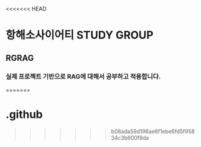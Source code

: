 <<<<<<< HEAD
# 항해소사이어티 STUDY GROUP
## RGRAG
### 실제 프로젝트 기반으로 RAG에 대해서 공부하고 적용합니다.

=======
# .github
>>>>>>> b08ada59d198ae6f1ebe6fd5f95834c3b600f9da
